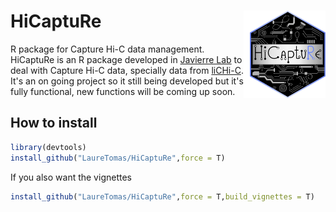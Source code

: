 # HiCaptuRe <img src="vignettes/logo_dark.png" width="121px" height="140px" align="right" style="padding-left:10px;background-color:white;" />
R package for Capture Hi-C data management. HiCaptuRe is an R package developed in [Javierre Lab](https://www.javierrelab.com/) to deal with Capture Hi-C data, specially data from [liCHi-C](https://www.nature.com/articles/s41467-023-35911-8).
It's an on going project so it still being developed but it's fully functional, new functions will be coming up soon.

## How to install
```R
library(devtools)
install_github("LaureTomas/HiCaptuRe",force = T)
```

If you also want the vignettes
```R
install_github("LaureTomas/HiCaptuRe",force = T,build_vignettes = T)
```
